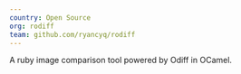 ```yaml
---
country: Open Source
org: rodiff
team: github.com/ryancyq/rodiff
---
```


A ruby image comparison tool powered by Odiff in OCamel.